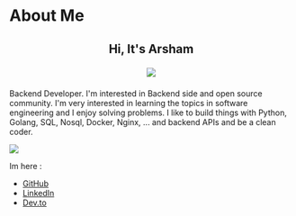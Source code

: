 # About Me

<h2 align="center">
Hi, It's Arsham
  
![](https://komarev.com/ghpvc/?username=iarsham&color=blue)
</h2>

Backend Developer. I'm interested in Backend side and open source community.
I'm very interested in learning the topics in software engineering and I enjoy solving problems.
I like to build things with Python, Golang, SQL, Nosql, Docker, Nginx, ... and backend APIs and be a clean coder.

<img src="https://github-readme-stats.vercel.app/api?username=iarsham&show_icons=true&theme=algolia"/> 


Im here :

* [GitHub](https://github.com/iarsham)
* [LinkedIn](https://linkedin.com/in/arsham-roshannejad)
* [Dev.to](https://dev.to/arshamroshannejad)
